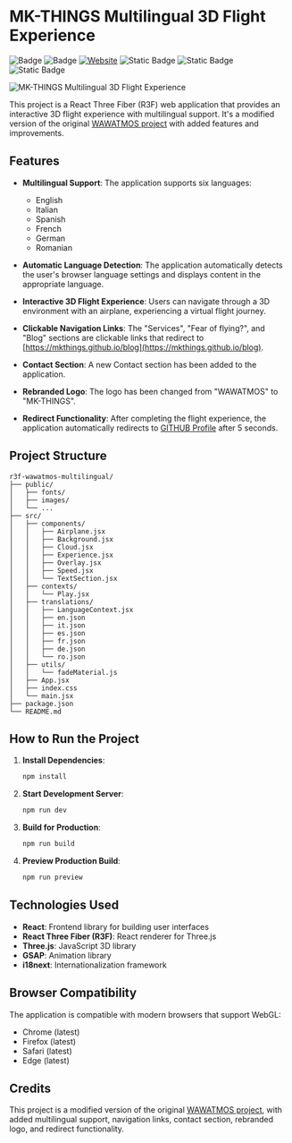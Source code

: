 # MK-THINGS Multilingual 3D Flight Experience
![Badge](https://hitscounter.dev/api/hit?url=https%3A%2F%2Fmultilanguage-flight.vercel.app%2F&label=Visitors&icon=display&color=%23198754) ![Badge](https://hitscounter.dev/api/hit?url=https%3A%2F%2Fgithub.com%2FMKTHINGS%2Fmultilanguage-flight&label=Project+Visits&icon=github&color=%23000000) [![Website](https://img.shields.io/website?url=https%3A%2F%2Fmultilanguage-flight.vercel.app)](https://multilanguage-flight.vercel.app) ![Static Badge](https://img.shields.io/badge/Content_and_concept_hours-5h-yellow) ![Static Badge](https://img.shields.io/badge/AI_hours-1h-orange) ![Static Badge](https://img.shields.io/badge/MKTHINGS_hours-4h-rebeccapurple)

![MK-THINGS Multilingual 3D Flight Experience](https://github.com/MKTHINGS/multilanguage-flight/blob/main/public/images/preview_low.gif?raw=true)

This project is a React Three Fiber (R3F) web application that provides an interactive 3D flight experience with multilingual support. It's a modified version of the original [WAWATMOS project](https://github.com/wass08/r3f-wawatmos-final) with added features and improvements.

## Features

- **Multilingual Support**: The application supports six languages:
  - English
  - Italian
  - Spanish
  - French
  - German
  - Romanian

- **Automatic Language Detection**: The application automatically detects the user's browser language settings and displays content in the appropriate language.

- **Interactive 3D Flight Experience**: Users can navigate through a 3D environment with an airplane, experiencing a virtual flight journey.

- **Clickable Navigation Links**: The "Services", "Fear of flying?", and "Blog" sections are clickable links that redirect to [https://mkthings.github.io/blog](https://mkthings.github.io/blog).

- **Contact Section**: A new Contact section has been added to the application.

- **Rebranded Logo**: The logo has been changed from "WAWATMOS" to "MK-THINGS".

- **Redirect Functionality**: After completing the flight experience, the application automatically redirects to [GITHUB Profile](https://github.com/mkthings) after 5 seconds.

## Project Structure

```
r3f-wawatmos-multilingual/
├── public/
│   ├── fonts/
│   ├── images/
│   └── ...
├── src/
│   ├── components/
│   │   ├── Airplane.jsx
│   │   ├── Background.jsx
│   │   ├── Cloud.jsx
│   │   ├── Experience.jsx
│   │   ├── Overlay.jsx
│   │   ├── Speed.jsx
│   │   └── TextSection.jsx
│   ├── contexts/
│   │   └── Play.jsx
│   ├── translations/
│   │   ├── LanguageContext.jsx
│   │   ├── en.json
│   │   ├── it.json
│   │   ├── es.json
│   │   ├── fr.json
│   │   ├── de.json
│   │   └── ro.json
│   ├── utils/
│   │   └── fadeMaterial.js
│   ├── App.jsx
│   ├── index.css
│   └── main.jsx
├── package.json
└── README.md
```

## How to Run the Project

1. **Install Dependencies**:
   ```bash
   npm install
   ```

2. **Start Development Server**:
   ```bash
   npm run dev
   ```

3. **Build for Production**:
   ```bash
   npm run build
   ```

4. **Preview Production Build**:
   ```bash
   npm run preview
   ```

## Technologies Used

- **React**: Frontend library for building user interfaces
- **React Three Fiber (R3F)**: React renderer for Three.js
- **Three.js**: JavaScript 3D library
- **GSAP**: Animation library
- **i18next**: Internationalization framework

## Browser Compatibility

The application is compatible with modern browsers that support WebGL:
- Chrome (latest)
- Firefox (latest)
- Safari (latest)
- Edge (latest)

## Credits

This project is a modified version of the original [WAWATMOS project](https://github.com/wass08/r3f-wawatmos-final), with added multilingual support, navigation links, contact section, rebranded logo, and redirect functionality.
